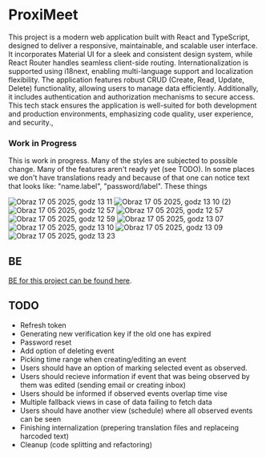 # ProxiMeet

This project is a modern web application built with React and TypeScript, designed to deliver a responsive, maintainable, and scalable user interface. It incorporates Material UI for a sleek and consistent design system, while React Router handles seamless client-side routing. Internationalization is supported using i18next, enabling multi-language support and localization flexibility. The application features robust CRUD (Create, Read, Update, Delete) functionality, allowing users to manage data efficiently. Additionally, it includes authentication and authorization mechanisms to secure access. This tech stack ensures the application is well-suited for both development and production environments, emphasizing code quality, user experience, and security.,

### Work in Progress

This is work in progress. Many of the styles are subjected to possible change. Many of the features aren't ready yet (see TODO). In some places we don't have translations ready and because of that one can notice text that looks like: "name.label", "password/label". These things 

![Obraz 17 05 2025, godz  13 11](https://github.com/user-attachments/assets/572c26c6-e7f4-463e-9ee0-a067c9632ee6)
![Obraz 17 05 2025, godz  13 10 (2)](https://github.com/user-attachments/assets/256e1394-3620-4dc0-8198-399e0d110b12)
![Obraz 17 05 2025, godz  12 57](https://github.com/user-attachments/assets/a3f07d99-4f15-402a-b17f-8eb46b17f700)
![Obraz 17 05 2025, godz  12 57](https://github.com/user-attachments/assets/2783c387-7515-4273-b178-25357d3700ab)
![Obraz 17 05 2025, godz  12 59](https://github.com/user-attachments/assets/641cd404-a1d1-41db-9ed3-93703bd8522f)
![Obraz 17 05 2025, godz  13 07](https://github.com/user-attachments/assets/4faac2db-ffc0-4847-a61b-90f2b22f04ec)
![Obraz 17 05 2025, godz  13 10](https://github.com/user-attachments/assets/1112a5f3-5bc6-4b29-b5d3-55614c28f18c)
![Obraz 17 05 2025, godz  13 09](https://github.com/user-attachments/assets/59c28211-2140-47d8-a727-a95162ad9b84)
![Obraz 17 05 2025, godz  13 23](https://github.com/user-attachments/assets/5ee88c9c-f6cf-44ee-a515-6a8f6f28742f)

## BE

[BE for this project can be found here](https://github.com/Sylw3st3r/be-event-planner).

## TODO

- Refresh token
- Generating new verification key if the old one has expired
- Password reset
- Add option of deleting event
- Picking time range when creating/editing an event
- Users should have an option of marking selected event as observed.
- Users should recieve information if event that was being observed by them was edited (sending email or creating inbox)
- Users should be informed if observed events overlap time vise
- Multiple fallback views in case of data failing to fetch data
- Users should have another view (schedule) where all observed events can be seen
- Finishing internalization (prepering translation files and replaceing harcoded text)
- Cleanup (code splitting and refactoring)
